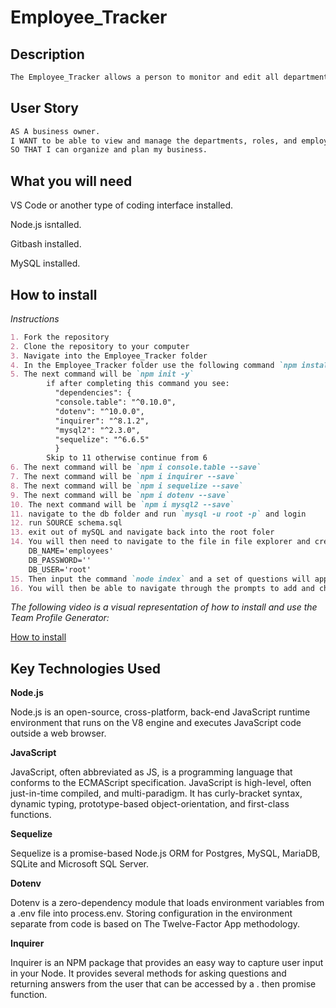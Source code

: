 # Employee_Tracker

## Description
```md
The Employee_Tracker allows a person to monitor and edit all department and employee roles in their company.
```

## User Story 

```md
AS A business owner.
I WANT to be able to view and manage the departments, roles, and employees in my company.
SO THAT I can organize and plan my business.
```

## What you will need

VS Code or another type of coding interface installed.

Node.js isntalled.

Gitbash installed.

MySQL installed.

## How to install

*Instructions*
```md
1. Fork the repository
2. Clone the repository to your computer
3. Navigate into the Employee_Tracker folder
4. In the Employee_Tracker folder use the following command `npm install`
5. The next command will be `npm init -y`
        if after completing this command you see: 
          "dependencies": {
          "console.table": "^0.10.0",
          "dotenv": "^10.0.0",
          "inquirer": "^8.1.2",
          "mysql2": "^2.3.0",
          "sequelize": "^6.6.5"
          }
        Skip to 11 otherwise continue from 6
6. The next command will be `npm i console.table --save`
7. The next command will be `npm i inquirer --save`
8. The next command will be `npm i sequelize --save`
9. The next command will be `npm i dotenv --save`
10. The next command will be `npm i mysql2 --save`
11. navigate to the db folder and run `mysql -u root -p` and login
12. run SOURCE schema.sql
13. exit out of mySQL and navigate back into the root foler
14. You will then need to navigate to the file in file explorer and create a .env file like the following and save it:
    DB_NAME='employees'
    DB_PASSWORD=''
    DB_USER='root'
15. Then input the command `node index` and a set of questions will appear.
16. You will then be able to navigate through the prompts to add and change employees and departments as you feel fit.
```

*The following video is a visual representation of how to install and use the Team Profile Generator:*

[How to install](https://youtu.be/T9FQ4aUUi6k)



## Key Technologies Used

**Node.js**

Node.js is an open-source, cross-platform, back-end JavaScript runtime environment that runs on the V8 engine and executes JavaScript code outside a web browser.

**JavaScript**

JavaScript, often abbreviated as JS, is a programming language that conforms to the ECMAScript specification. JavaScript is high-level, often just-in-time compiled,
and multi-paradigm. It has curly-bracket syntax, dynamic typing, prototype-based object-orientation, and first-class functions.

**Sequelize**

Sequelize is a promise-based Node.js ORM for Postgres, MySQL, MariaDB, SQLite and Microsoft SQL Server.

**Dotenv**

Dotenv is a zero-dependency module that loads environment variables from a .env file into process.env. Storing configuration in the environment separate from code is based on The Twelve-Factor App methodology.

**Inquirer**

Inquirer is an NPM package that provides an easy way to capture user input in your Node. It provides several methods for asking questions and returning answers from the user that can be accessed by a . then promise function.
